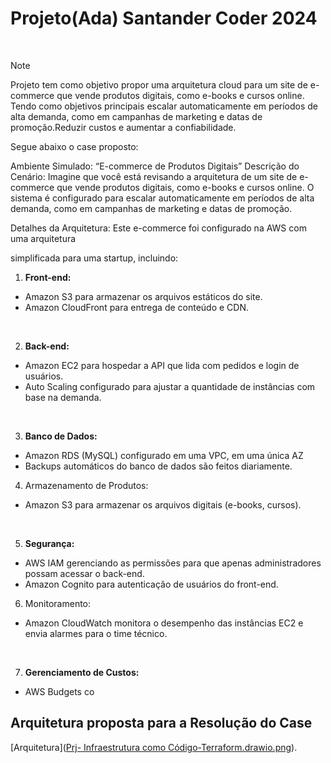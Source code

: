 # Projeto(Ada) Santander Coder 2024 
<br>

>[!NOTE]
> Projeto tem como objetivo propor uma arquitetura cloud para um site de e-commerce que vende produtos digitais, como e-books e cursos online. Tendo como objetivos principais escalar automaticamente em períodos de alta demanda, como em campanhas de marketing e datas de promoção.Reduzir custos e aumentar a confiabilidade.

 Segue abaixo o case proposto:

<p>Ambiente Simulado: “E-commerce de Produtos Digitais”
Descrição do Cenário: Imagine que você está revisando a arquitetura de um site de e-commerce
que vende produtos digitais, como e-books e cursos online. O sistema é configurado para escalar
automaticamente em períodos de alta demanda, como em campanhas de marketing e datas de
promoção.</p>
<p>Detalhes da Arquitetura: Este e-commerce foi configurado na AWS com uma arquitetura</p>

simplificada para uma startup, incluindo:
1. **Front-end:**
* Amazon S3 para armazenar os arquivos estáticos do site.
* Amazon CloudFront para entrega de conteúdo e CDN.

<br>

2. **Back-end:**
* Amazon EC2 para hospedar a API que lida com pedidos e login de usuários.
* Auto Scaling configurado para ajustar a quantidade de instâncias com base na demanda.

<br>

3. **Banco de Dados:**
* Amazon RDS (MySQL) configurado em uma VPC, em uma única AZ
* Backups automáticos do banco de dados são feitos diariamente.
4. Armazenamento de Produtos:
* Amazon S3 para armazenar os arquivos digitais (e-books, cursos).

<br>

5. **Segurança:**
* AWS IAM gerenciando as permissões para que apenas administradores possam acessar o
back-end.
* Amazon Cognito para autenticação de usuários do front-end.
6. Monitoramento:
* Amazon CloudWatch monitora o desempenho das instâncias EC2 e envia alarmes para o time
técnico.

<br>

7. **Gerenciamento de Custos:**
* AWS Budgets co

## Arquitetura proposta para a Resolução do Case

 [Arquitetura]([Prj- Infraestrutura como Código-Terraform.drawio.png](https://github.com/AdrianoProfileAdsCloud/Santander-Coder-2024/blob/main/PRJ-Infraestrutura%20como%20Codigo%20-%20Terraform/Prj-%20Infraestrutura%20como%20C%C3%B3digo-Terraform.drawio.png)).
